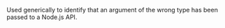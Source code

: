 
Used generically to identify that an argument of the wrong type has been passed
to a Node.js API.

<a id="ERR_INVALID_CALLBACK"></a>

